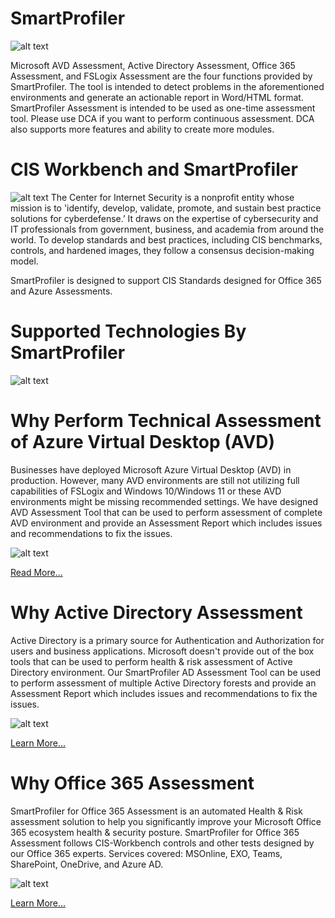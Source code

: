 # SmartProfiler

![alt text](https://microsoft-assessment.com/wp-content/uploads/2023/03/smartprofiler-1.png)

Microsoft AVD Assessment, Active Directory Assessment, Office 365 Assessment, and FSLogix Assessment are the four functions provided by SmartProfiler. The tool is intended to detect problems in the aforementioned environments and generate an actionable report in Word/HTML format. SmartProfiler Assessment is intended to be used as one-time assessment tool. Please use DCA if you want to perform continuous assessment. DCA also supports more features and ability to create more modules. 

# CIS Workbench and SmartProfiler
![alt text](https://microsoft-assessment.com/wp-content/uploads/2023/03/CISComp.png)
The Center for Internet Security is a nonprofit entity whose mission is to 'identify, develop, validate, promote, and sustain best practice solutions for cyberdefense.’ It draws on the expertise of cybersecurity and IT professionals from government, business, and academia from around the world. To develop standards and best practices, including CIS benchmarks, controls, and hardened images, they follow a consensus decision-making model.

SmartProfiler is designed to support CIS Standards designed for Office 365 and Azure Assessments.

# Supported Technologies By SmartProfiler

![alt text](https://microsoft-assessment.com/wp-content/uploads/2023/03/smtech.png)

# Why Perform Technical Assessment of Azure Virtual Desktop (AVD)

Businesses have deployed Microsoft Azure Virtual Desktop (AVD) in production. However, many AVD environments are still not utilizing full capabilities of FSLogix and Windows 10/Windows 11 or these AVD environments might be missing recommended settings. We have designed AVD Assessment Tool that can be used to perform assessment of complete AVD environment and provide an Assessment Report which includes issues and recommendations to fix the issues.

![alt text](https://microsoft-assessment.com/wp-content/uploads/2023/03/WhyPerformAVDAssessmentImage.png)

[Read More...](https://microsoft-assessment.com/why-perform-azure-virtual-desktop-assessment/)

# Why Active Directory Assessment

Active Directory is a primary source for Authentication and Authorization for users and business applications. Microsoft doesn't provide out of the box tools that can be used to perform health & risk assessment of Active Directory environment. Our SmartProfiler AD Assessment Tool can be used to perform assessment of multiple Active Directory forests and provide an Assessment Report which includes issues and recommendations to fix the issues.

![alt text](https://microsoft-assessment.com/wp-content/uploads/2023/03/WhyADAssessmentImage.png)

[Learn More...](https://microsoft-assessment.com)

# Why Office 365 Assessment

SmartProfiler for Office 365 Assessment is an automated Health & Risk assessment solution to help you significantly improve your Microsoft Office 365 ecosystem health & security posture. SmartProfiler for Office 365 Assessment follows CIS-Workbench controls and other tests designed by our Office 365 experts. Services covered: MSOnline, EXO, Teams, SharePoint, OneDrive, and Azure AD.

![alt text](https://microsoft-assessment.com/wp-content/uploads/2023/03/WhyOffice365AssessmentImage.png)

[Learn More...](https://microsoft-assessment.com)
